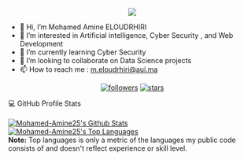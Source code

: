 <p align="center">
  <img src="https://readme-typing-svg.herokuapp.com/?lines=Welcome+to+my+GitHub+profile!&center=true&width=380&height=45">
</p> 
 
 
- 👋 Hi, I’m Mohamed Amine ELOUDRHIRI
- 👀 I’m interested in Artificial intelligence, Cyber Security , and Web Development
- 🌱 I’m currently learning Cyber Security
- 💞️ I’m looking to collaborate on Data Science projects
- 📫 How to reach me : m.eloudrhiri@aui.ma

<!-- Badges template - https://github.com/badges/shields -->
<!-- View counter - https://github.com/DenverCoder1/Simple-View-Counter -->
<p align="center">
  <a href="https://github.com/Mohamed-Amine25?tab=followers">
    <img alt="followers" title="Follow me on Github" src="https://img.shields.io/github/followers/Mohamed-Amine25?color=236ad3&labelColor=1155ba&style=for-the-badge&logo=github&label=Follow%20me"/></a>
  <a href="https://github.com/Mohamed-Amine25?tab=repositories&sort=stargazers">
    <img alt="stars" title="Starred repositories" src="https://img.shields.io/github/stars/Mohamed-Amine25?color=55960c&labelColor=488207&style=for-the-badge&logo=github&label=Stars"/></a>  
<!--  <a href="https://github.com/DenverCoder1/Simple-View-Counter">
    <img alt="views" title="Github views" src="https://freshidea.com/jonah/app/ghpvc"/></a> -->
</p>


  <summary>💻 GitHub Profile Stats</summary>
  <br/>
  <a href="https://github.com/anuraghazra/github-readme-stats"><img alt="Mohamed-Amine25's Github Stats" src="https://denvercoder1-github-readme-stats.vercel.app/api?username=Mohamed-Amine25&show_icons=true&count_private=true&theme=react&hide_border=true&bg_color=0D1117" /></a><a href="https://github.com/anuraghazra/github-readme-stats"><img alt="Mohamed-Amine25's Top Languages" src="https://denvercoder1-github-readme-stats.vercel.app/api/top-langs/?username=Mohamed-Amine25&langs_count=8&layout=compact&theme=react&hide_border=true&bg_color=0D1117" /></a>
  <br/>
  <b>Note:</b> Top languages is only a metric of the languages my public code consists of and doesn't reflect experience or skill level.

